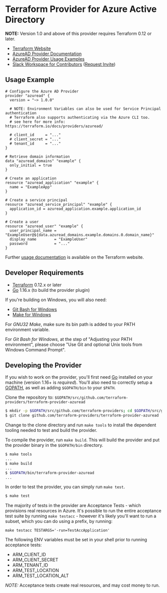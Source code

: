 # Terraform Provider for Azure Active Directory

**NOTE:** Version 1.0 and above of this provider requires Terraform 0.12 or later.

- [Terraform Website](https://www.terraform.io)
- [AzureAD Provider Documentation](https://terraform.io/docs/providers/azuread/)
- [AzureAD Provider Usage Examples](https://github.com/terraform-providers/terraform-provider-azuread/tree/main/examples)
- [Slack Workspace for Contributors](https://terraform-azure.slack.com) ([Request Invite](https://join.slack.com/t/terraform-azure/shared_invite/enQtNDMzNjQ5NzcxMDc3LWNiY2ZhNThhNDgzNmY0MTM0N2MwZjE4ZGU0MjcxYjUyMzRmN2E5NjZhZmQ0ZTA1OTExMGNjYzA4ZDkwZDYxNDE))


## Usage Example

```
# Configure the Azure AD Provider
provider "azuread" {
  version = "~> 1.0.0"

  # NOTE: Environment Variables can also be used for Service Principal authentication
  # Terraform also supports authenticating via the Azure CLI too.
  # see here for more info: https://terraform.io/docs/providers/azuread/

  # client_id     = "..."
  # client_secret = "..."
  # tenant_id     = "..."
}

# Retrieve domain information
data "azuread_domains" "example" {
  only_initial = true
}

# Create an application
resource "azuread_application" "example" {
  name = "ExampleApp"
}

# Create a service principal
resource "azuread_service_principal" "example" {
  application_id = azuread_application.example.application_id
}

# Create a user
resource "azuread_user" "example" {
  user_principal_name = "ExampleUser@${data.azuread_domains.example.domains.0.domain_name}"
  display_name        = "ExampleUser"
  password            = "..."
}
```

Further [usage documentation](https://www.terraform.io/docs/providers/azuread/) is available on the Terraform website.


## Developer Requirements

- [Terraform](https://www.terraform.io/downloads.html) 0.12.x or later
- [Go](https://golang.org/doc/install) 1.16.x (to build the provider plugin)

If you're building on Windows, you will also need:
- [Git Bash for Windows](https://git-scm.com/download/win)
- [Make for Windows](http://gnuwin32.sourceforge.net/packages/make.htm)

For *GNU32 Make*, make sure its bin path is added to your PATH environment variable.

For *Git Bash for Windows*, at the step of "Adjusting your PATH environment", please choose "Use Git and optional Unix tools from Windows Command Prompt".


## Developing the Provider

If you wish to work on the provider, you'll first need [Go](http://www.golang.org) installed on your machine (version 1.16+ is *required*). You'll also need to correctly setup a [GOPATH](http://golang.org/doc/code.html#GOPATH), as well as adding `$GOPATH/bin` to your `$PATH`.

Clone the repository to: `$GOPATH/src/github.com/terraform-providers/terraform-provider-azuread`

```sh
$ mkdir -p $GOPATH/src/github.com/terraform-providers; cd $GOPATH/src/github.com/terraform-providers
$ git clone github.com/terraform-providers/terraform-provider-azuread
```

Change to the clone directory and run `make tools` to install the dependent tooling needed to test and build the provider.

To compile the provider, run `make build`. This will build the provider and put the provider binary in the `$GOPATH/bin` directory.

```sh
$ make tools
...
$ make build
...
$ $GOPATH/bin/terraform-provider-azuread
...
```

In order to test the provider, you can simply run `make test`.

```sh
$ make test
```

The majority of tests in the provider are Acceptance Tests - which provisions real resources in Azure. It's possible to run the entire acceptance test suite by running `make testacc` - however it's likely you'll want to run a subset, which you can do using a prefix, by running:

```
make testacc TESTARGS='-run=TestAccApplication'
```

The following ENV variables must be set in your shell prior to running acceptance tests:
- ARM_CLIENT_ID
- ARM_CLIENT_SECRET
- ARM_TENANT_ID
- ARM_TEST_LOCATION
- ARM_TEST_LOCATION_ALT

*NOTE:* Acceptance tests create real resources, and may cost money to run.
